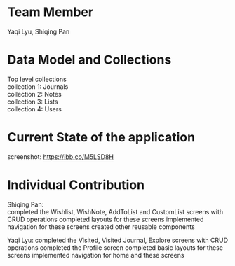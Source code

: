 # Team Member  
Yaqi Lyu, Shiqing Pan  

# Data Model and Collections  
Top level collections  
collection 1: Journals  
collection 2: Notes  
collection 3: Lists  
collection 4: Users  

# Current State of the application
screenshot:
https://ibb.co/M5LSD8H

# Individual Contribution
Shiqing Pan:  
completed the Wishlist, WishNote, AddToList and CustomList screens with CRUD operations
completed layouts for these screens
implemented navigation for these screens
created other reusable components

Yaqi Lyu:
completed the Visited, Visited Journal, Explore screens with CRUD operations
completed the Profile screen
completed basic layouts for these screens
implemented navigation for home and these screens
